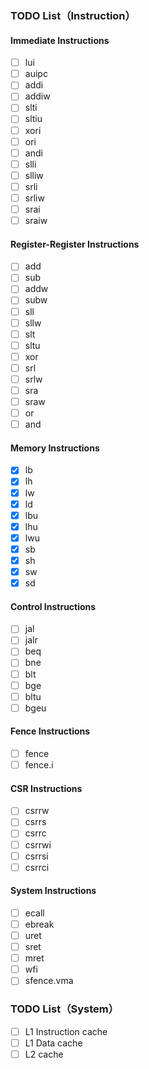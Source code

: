 ### TODO List（Instruction）

#### Immediate Instructions
- [ ] lui
- [ ] auipc
- [ ] addi
- [ ] addiw
- [ ] slti
- [ ] sltiu
- [ ] xori
- [ ] ori
- [ ] andi
- [ ] slli
- [ ] slliw
- [ ] srli
- [ ] srliw
- [ ] srai
- [ ] sraiw

#### Register-Register Instructions
- [ ] add
- [ ] sub
- [ ] addw
- [ ] subw
- [ ] sll
- [ ] sllw
- [ ] slt
- [ ] sltu
- [ ] xor
- [ ] srl
- [ ] srlw
- [ ] sra
- [ ] sraw
- [ ] or
- [ ] and

#### Memory Instructions
- [x] lb
- [x] lh
- [x] lw
- [x] ld
- [x] lbu
- [x] lhu
- [x] lwu
- [x] sb
- [x] sh
- [x] sw
- [x] sd

#### Control Instructions
- [ ] jal
- [ ] jalr
- [ ] beq
- [ ] bne
- [ ] blt
- [ ] bge
- [ ] bltu
- [ ] bgeu

#### Fence Instructions
- [ ] fence
- [ ] fence.i

#### CSR Instructions
- [ ] csrrw
- [ ] csrrs
- [ ] csrrc
- [ ] csrrwi
- [ ] csrrsi
- [ ] csrrci

#### System Instructions
- [ ] ecall
- [ ] ebreak
- [ ] uret
- [ ] sret
- [ ] mret
- [ ] wfi
- [ ] sfence.vma

### TODO List（System）
- [ ] L1 Instruction cache
- [ ] L1 Data cache
- [ ] L2 cache